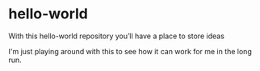 # hello-world
 With this hello-world repository you’ll have a place to store ideas

I'm just playing around with this to see how it can work for me in the long run. 
